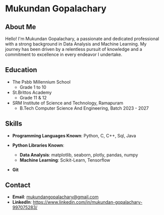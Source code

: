 # Mukundan Gopalachary

## About Me

Hello! I'm Mukundan Gopalachary, a passionate and dedicated professional with a strong background in Data Analysis and Machine Learning.
My journey has been driven by a relentless pursuit of knowledge and a commitment to excellence in every endeavor I undertake.


## Education

- The Psbb Millennium School
  - Grade 1 to 10
- St.Brittos Academy
  - Grade 11 & 12
- SRM Institute of Science and Technology, Ramapuram
  - B.Tech Computer Science And Engineering, Batch 2023 - 2027
  
## Skills

- **Programming Languages Known**: Python, C, C++, Sql, Java

- **Python Libraries Known**:
  - **Data Analysis**: matplotlib, seaborn, plotly, pandas, numpy
  - **Machine Learning**: Scikit-Learn, Tensorflow
    
- **Git**
 
## Contact

- **Email**: mukundangopalachary@gmail.com
- **LinkedIn**: https://www.linkedin.com/in/mukundan-gopalachary-997075283/
